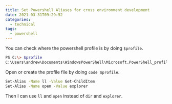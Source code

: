 ```yaml
---
title: Set Powershell Aliases for cross environment development
date: 2021-03-31T09:29:52
categories:
  - technical
tags:
  - powershell
---
```



You can check where the powershell profile is by doing `$profile`. 

```bash
PS C:\> $profile
C:\Users\andrew\Documents\WindowsPowerShell\Microsoft.PowerShell_profile.ps1
```

Open or create the profile file by doing `code $profile`. 

```bash
Set-Alias -Name ll -Value Get-ChildItem
Set-Alias -Name open -Value explorer
```

Then I can use `ll` and `open` instead of `dir` and `explorer`. 

